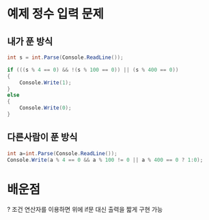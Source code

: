 # 예제 정수 입력 문제

## 내가 푼 방식
``` cs
int s = int.Parse(Console.ReadLine());

if (((s % 4 == 0) && !(s % 100 == 0)) || (s % 400 == 0))
{
    Console.Write(1);
} 
else
{
    Console.Write(0);
}
```

## 다른사람이 푼 방식
``` cs
int a=int.Parse(Console.ReadLine());
Console.Write(a % 4 == 0 && a % 100 != 0 || a % 400 == 0 ? 1:0);
```

# 배운점
? 조건 연산자를 이용하면 위에 if문 대신 출력을 짧게 구현 가능
